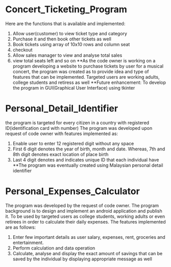 # Concert_Ticketing_Program

Here are the functions that is available and implemented: 

1) Allow user(customer) to view ticket type and category
2) Purchase it and then book other tickets as well
3) Book tickets using array of 10x10 rows and column seat
4) checkout
5) Allow sales manager to view and analyse total sales
6) view total seats left and so on
**As the code owner is working on a program developing a website to purchase tickets by user for a musical concert, the program was
created as to provide idea and type of features that can be implemented. Targeted users are working adults, college students and retiress as well
**Future enhancement: To develop the program in GUI(Graphical User Interface) using tkinter


# Personal_Detail_Identifier
the program is targeted for every citizen in a country with registered ID(identification card with number)
The program was developed upon request of code owner with features implemented as:

1) Enable user to enter 12 registered digit without any space
2) First 6 digit denotes the year of birth, month and date. Whereas, 7th and 8th digit denotes exact location of place birth
3) Last 4 digit denotes and indicates unique ID that each individual have
**The program was eventually created using Malaysian personal detail identifier 


# Personal_Expenses_Calculator
The program was developed by the request of code owner. The program background is to design and implement an android application
and publish it. To be used by targeted users as college students, working adults or even retirees in order to calculate their daily expenses. 
The features implemented are as follows:

1) Enter few important details as user salary, expenses, rent, groceries and entertainment.
2) Perform calculation and data operation
3) Calculate, analyse and display the exact amount of savings that can be saved by the individual by displaying appropriate message as well




